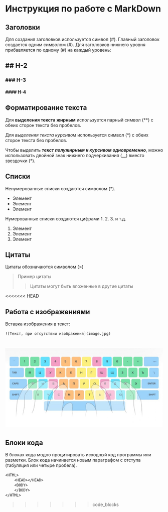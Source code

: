 # Инструкция по работе с MarkDown

## Заголовки
Для создания заголовков используется символ (#). Главный заголовок создается одним символом (#). Для заголовков нижнего уровня прибавляется по одному (#) на каждый уровень:  
## ## H-2
###  ### H-3
#### #### H-4

## Форматирование текста
Для **выделения текста жирным** используется парный символ (**) с обеих сторон текста без пробелов.

Для *выделения текста курсивом* используется символ (*) с обеих сторон текста без пробелов.

Чтобы выделить _**текст полужирным и курсивом одновременно**_, можно использовать двойной знак нижнего подчеркивания (__) вместо звездочки (*).

## Списки
Ненумерованные списки создаются символом (*).
* Элемент
* Элемент
* Элемент

Нумерованные списки создаются цифрами 1. 2. 3. и т.д.
1. Элемент
2. Элемент
3. Элемент

## Цитаты
Цитаты обозначаются символом (>)
> Пример цитаты
>> Цитаты могут быть вложенные в другие цитаты

<<<<<<< HEAD
## Работа с изображениями
Вставка изображения в текст:

    ![Текст, при отсутствии изображения](image.jpg)

![Схема раскладки пальцев на клавиатуре](slepaya-pechat.jpg)
=======
## Блоки кода
В блоках кода модно процитировать исходный код программы или разметки. Блок кода начинается новым параграфом с отступа (табуляция или четыре пробела).

    <HTML>
        <HEAD></HEAD>
        <BODY>
        </BODY>
    </HTML>
>>>>>>> code_blocks
